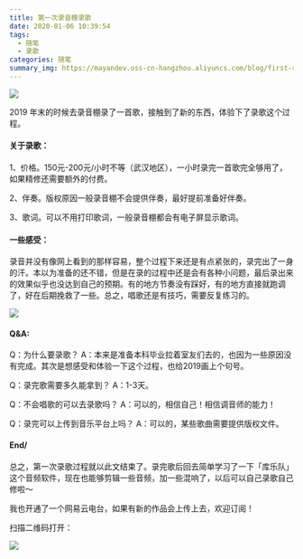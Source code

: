 ```yaml
---
title: 第一次录音棚录歌
date: 2020-01-06 10:39:54
tags:
  - 随笔
  - 录歌
categories: 随笔
summary_img: https://mayandev.oss-cn-hangzhou.aliyuncs.com/blog/first-record-song-0.png
---
```


![](https://mayandev.oss-cn-hangzhou.aliyuncs.com/blog/first-record-song-0.png)

2019 年末的时候去录音棚录了一首歌，接触到了新的东西，体验下了录歌这个过程。

#### 关于录歌：

1、价格。150元-200元/小时不等（武汉地区），一小时录完一首歌完全够用了，如果精修还需要额外的付费。

2、伴奏。版权原因一般录音棚不会提供伴奏，最好提前准备好伴奏。

3、歌词。可以不用打印歌词，一般录音棚都会有电子屏显示歌词。

#### 一些感受：

录音并没有像网上看到的那样容易，整个过程下来还是有点紧张的，录完出了一身的汗。本以为准备的还不错，但是在录的过程中还是会有各种小问题，最后录出来的效果似乎也没达到自己的预期。有的地方节奏没有踩好，有的地方直接就跑调了，好在后期挽救了一些。总之，唱歌还是有技巧，需要反复练习的。

![](https://mayandev.oss-cn-hangzhou.aliyuncs.com/blog/first-record-song-1.jpeg)

#### Q&A:

Q：为什么要录歌？
A：本来是准备本科毕业拉着室友们去的，也因为一些原因没有完成。其次是想感受和体验一下这个过程，也给2019画上个句号。

Q：录完歌需要多久能拿到？
A：1-3天。

Q：不会唱歌的可以去录歌吗？
A：可以的，相信自己！相信调音师的能力！

Q：录完可以上传到音乐平台上吗？
A：可以的，某些歌曲需要提供版权文件。

#### End/

总之，第一次录歌过程就以此文结束了。录完歌后回去简单学习了一下「库乐队」这个音频软件，现在也能够剪辑一些音频，加一些混响了，以后可以自己录歌自己修啦～

我也开通了一个网易云电台，如果有新的作品会上传上去，欢迎订阅！

扫描二维码打开：

![](https://mayandev.oss-cn-hangzhou.aliyuncs.com/blog/first-record-song-2.jpeg)







